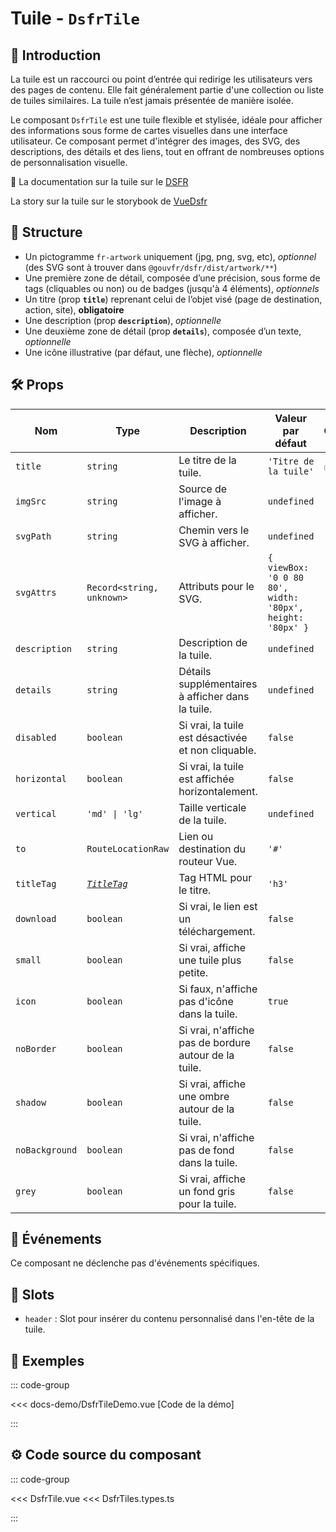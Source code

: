# Tuile - `DsfrTile`

## 🌟 Introduction

La tuile est un raccourci ou point d’entrée qui redirige les utilisateurs vers des pages de contenu. Elle fait généralement partie d'une collection ou liste de tuiles similaires. La tuile n’est jamais présentée de manière isolée.

Le composant `DsfrTile` est une tuile flexible et stylisée, idéale pour afficher des informations sous forme de cartes visuelles dans une interface utilisateur. Ce composant permet d'intégrer des images, des SVG, des descriptions, des détails et des liens, tout en offrant de nombreuses options de personnalisation visuelle.

🏅 La documentation sur la tuile sur le [DSFR](https://www.systeme-de-design.gouv.fr/elements-d-interface/composants/tuile)

<VIcon name="vi-file-type-storybook" /> La story sur la tuile sur le storybook de [VueDsfr](https://storybook.vue-ds.fr/?path=/docs/composants-dsfrtile--docs)

## 📐 Structure

- Un pictogramme `fr-artwork` uniquement (jpg, png, svg, etc), *optionnel* (des SVG sont à trouver dans `@gouvfr/dsfr/dist/artwork/**`)
- Une première zone de détail, composée d’une précision, sous forme de tags (cliquables ou non) ou de badges (jusqu'à 4 éléments), *optionnels*
- Un titre (prop **`title`**) reprenant celui de l’objet visé (page de destination, action, site), **obligatoire**
- Une description (prop **`description`**), *optionnelle*
- Une deuxième zone de détail (prop **`details`**), composée d’un texte, *optionnelle*
- Une icône illustrative (par défaut, une flèche), *optionnelle*

## 🛠️ Props

| Nom            | Type                                                                                      | Description                                                     | Valeur par défaut                                         | Obligatoire |
|----------------|-------------------------------------------------------------------------------------------|-----------------------------------------------------------------| ----------------------------------------------------------|-------------|
| `title`        | `string`                                                                                  | Le titre de la tuile.                                           | `'Titre de la tuile'`                                     | ✅          |
| `imgSrc`       | `string`                                                                                  | Source de l'image à afficher.                                   | `undefined`                                               |             |
| `svgPath`      | `string`                                                                                  | Chemin vers le SVG à afficher.                                  | `undefined`                                               |             |
| `svgAttrs`     | `Record<string, unknown>`                                                                 | Attributs pour le SVG.                                          | `{ viewBox: '0 0 80 80', width: '80px', height: '80px' }` |             |
| `description`  | `string`                                                                                  | Description de la tuile.                                        | `undefined`                                               |             |
| `details`      | `string`                                                                                  | Détails supplémentaires à afficher dans la tuile.               | `undefined`                                               |             |
| `disabled`     | `boolean`                                                                                 | Si vrai, la tuile est désactivée et non cliquable.              | `false`                                                   |             |
| `horizontal`   | `boolean`                                                                                 | Si vrai, la tuile est affichée horizontalement.                 | `false`                                                   |             |
| `vertical`     | `'md' \| 'lg'`                                                                            | Taille verticale de la tuile.                                   | `undefined`                                               |             |
| `to`           | `RouteLocationRaw`                                                                        | Lien ou destination du routeur Vue.                             | `'#'`                                                     |             |
| `titleTag`     | [*`TitleTag`*](/docs/types.md#title-tag "'h1' \| 'h2' \| 'h3' \| 'h4' \| 'h5' \| 'h6'")   | Tag HTML pour le titre.                                         | `'h3'`                                                    |             |
| `download`     | `boolean`                                                                                 | Si vrai, le lien est un téléchargement.                         | `false`                                                   |             |
| `small`        | `boolean`                                                                                 | Si vrai, affiche une tuile plus petite.                         | `false`                                                   |             |
| `icon`         | `boolean`                                                                                 | Si faux, n'affiche pas d'icône dans la tuile.                   | `true`                                                    |             |
| `noBorder`     | `boolean`                                                                                 | Si vrai, n'affiche pas de bordure autour de la tuile.           | `false`                                                   |             |
| `shadow`       | `boolean`                                                                               | Si vrai, affiche une ombre autour de la tuile.                  | `false`                                                   |             |
| `noBackground` | `boolean`                                                                                 | Si vrai, n'affiche pas de fond dans la tuile.                   | `false`                                                   |             |
| `grey`         | `boolean`                                                                                 | Si vrai, affiche un fond gris pour la tuile.                    | `false`                                                   |             |

## 📡 Événements

Ce composant ne déclenche pas d'événements spécifiques.

## 🧩 Slots

- `header` : Slot pour insérer du contenu personnalisé dans l'en-tête de la tuile.

## 📝 Exemples

::: code-group

<Story data-title="Démo" min-h="400px">
  <DsfrTileDemo />
</Story>

<<< docs-demo/DsfrTileDemo.vue [Code de la démo]

:::

## ⚙️ Code source du composant

::: code-group

<<< DsfrTile.vue
<<< DsfrTiles.types.ts

:::

<script setup lang="ts">
import DsfrTileDemo from './docs-demo/DsfrTileDemo.vue'
</script>
